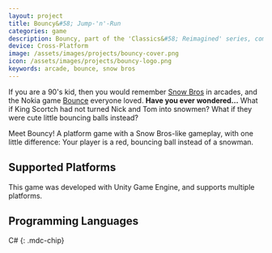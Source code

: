 ```yaml
---
layout: project
title: Bouncy&#58; Jump-'n'-Run
categories: game
description: Bouncy, part of the 'Classics&#58; Reimagined' series, combines the arcade game Snow Bros. and Bounce (classic Nokia game) into a single game.
device: Cross-Platform
image: /assets/images/projects/bouncy-cover.png
icon: /assets/images/projects/bouncy-logo.png
keywords: arcade, bounce, snow bros
---
```


If you are a 90's kid, then you would remember [Snow Bros](https://en.wikipedia.org/wiki/Snow_Bros.) in arcades, and the
Nokia game [Bounce](https://en.wikipedia.org/wiki/Bounce_(video_game_series)) everyone loved. <b>Have you ever
wondered...</b> What if King Scortch had not turned Nick and Tom into snowmen? What if they were cute little bouncing
balls instead?

Meet Bouncy! A platform game with a Snow Bros-like gameplay, with one little difference: Your player is a red, bouncing
ball instead of a snowman.

## Supported Platforms

This game was developed with Unity Game Engine, and supports multiple platforms.

## Programming Languages

C#
{: .mdc-chip}
